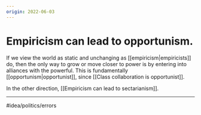```yaml
---
origin: 2022-06-03
---
```

# Empiricism can lead to opportunism. 
If we view the world as static and unchanging as [[empiricism|empiricists]] do, then the only way to grow or move closer to power is by entering into alliances with the powerful. This is fundamentally [[opportunism|opportunist]], since [[Class collaboration is opportunist]]. 

In the other direction, [[Empiricism can lead to sectarianism]]. 

---
#idea/politics/errors 